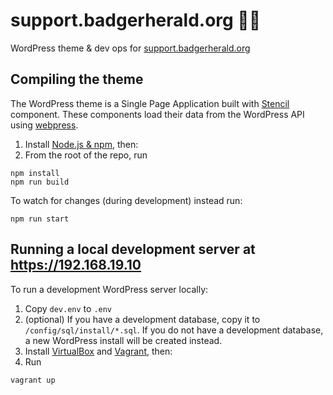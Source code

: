 # support.badgerherald.org 💙📰

WordPress theme & dev ops for [support.badgerherald.org](support.badgerherald.org)

## Compiling the theme

The WordPress theme is a Single Page Application built with [Stencil](https://stenciljs.com/docs/introduction) component. These components load their data from the WordPress API using [webpress](https://github.com/wjhdev/webpress).

1. Install [Node.js & npm](https://docs.npmjs.com/downloading-and-installing-node-js-and-npm), then:
2. From the root of the repo, run

```
npm install
npm run build
```

To watch for changes (during development) instead run:

```
npm run start
```

## Running a local development server at https://192.168.19.10

To run a development WordPress server locally:

1. Copy `dev.env` to `.env`
2. (optional) If you have a development database, copy it to `/config/sql/install/*.sql`. If you do not have a development database, a new WordPress install will be created instead.
3. Install [VirtualBox](https://www.virtualbox.org/wiki/Downloads) and [Vagrant](https://www.vagrantup.com/downloads.html), then:
4. Run
```
vagrant up
```